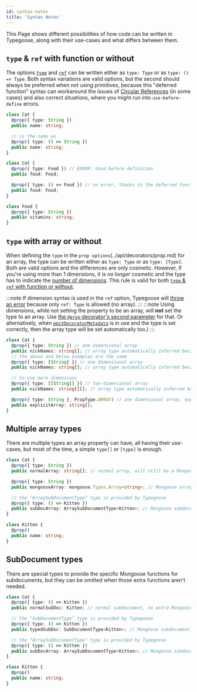 ```yaml
---
id: syntax-notes
title: 'Syntax Notes'
---
```


This Page shows different possibilities of how code can be written in Typegoose, along with their use-cases and what differs between them.

## `type` & `ref` with function or without

The options [`type`](../api/decorators/prop.md#type) and [`ref`](../api/decorators/prop.md#ref) can be written either as `type: Type` or as `type: () => Type`. Both syntax variations are valid options, but the second should always be preferred when not using primitives, because this "deferred function" syntax can  workaround the issues of [Circular References](./advanced/reference-other-classes.md#circular-dependencies) (in some cases) and also correct situations, where you might run into `use-before-define` errors.

```ts
class Cat {
  @prop({ type: String })
  public name: string;

  // is the same as
  @prop({ type: () => String })
  public name: string;
}

class Cat {
  @prop({ type: Food }) // ERROR: Used before definition
  public food: Food;

  @prop({ type: () => Food }) // no error, thanks to the deferred function
  public food: Food;
}

class Food {
  @prop({ type: String })
  public vitamins: string;
}
```

## `type` with array or without

When defining the `type` in the `prop options`(../api/decorators/prop.md) for an array, the type can be written either as `type: Type` or as `type: [Type]`. Both are valid options and the differences are only cosmetic. However, if you're using more than 1 dimensions, it is *no longer* cosmetic and the type has to indicate the [number of dimensions](../api/decorators/prop#dim). This rule is valid for both [`type` & `ref` with function or without](#type--ref-with-function-or-without).

:::note
If dimension syntax is used in the `ref` option, Typegoose will [throw an error](./error-warning-details.md#the-option-does-not-support-a-option-value-e027) because only `ref: Type` is allowed (no array).
:::
:::note
Using dimensions, while not setting the property to be an array, will **not** set the type to an array. Use [the `@prop` decorator's second parameter](../api/decorators/prop.md) for that. Or alternatively, when [`emitDecoratorMetadata`](./use-without-emitDecoratorMetadata.md) is in use and the type is set correctly, then the array type will be set automatically too.)
:::

```ts
class Cat {
  @prop({ type: String }) // one dimensional array
  public nickNames: string[]; // array type automatically inferred because of "emitDecoratorMetadata" reflection
  // the above and below examples are the same
  @prop({ type: [String] }) // one dimensional array
  public nickNames: string[]; // array type automatically inferred because of "emitDecoratorMetadata" reflection

  // to use more dimensions
  @prop({ type: [[String]] }) // two-dimensional array
  public nickNames: string[][]; // array type automatically inferred because of "emitDecoratorMetadata" reflection

  @prop({ type: String }, PropType.ARRAY) // one dimensional array, explicitly set to be an array
  public explicitArray: string[];
}
```

## Multiple array types

There are multiple types an array property can have, all having their use-cases, but most of the time, a simple `type[]` or `[type]` is enough.

```ts
class Cat {
  @prop({ type: String })
  public normalArray: string[]; // normal array, will still be a Mongoose array at runtime, but not in types

  @prop({ type: String })
  public mongooseArray: mongoose.Types.Array<string>; // Mongoose array, with Mongoose functions provided (the "normalArray" would still be this type at runtime)

  // the "ArraySubDocumentType" type is provided by Typegoose
  @prop({ type: () => Kitten })
  public subDocArray: ArraySubDocumentType<Kitten>; // Mongoose subdocument array, with Mongoose subdocument functions provided
}

class Kitten {
  @prop()
  public name: string;
}
```

## SubDocument types

There are special types to provide the specific Mongoose functions for subdocuments, but they can be omitted when those extra functions aren't needed.

```ts
class Cat {
  @prop({ type: () => Kitten })
  public normalSubDoc: Kitten; // normal subdocument, no extra Mongoose functions in the types

  // the "SubDocumentType" type is provided by Typegoose
  @prop({ type: () => Kitten })
  public typedSubDoc: SubDocumentType<Kitten>; // Mongoose subdocument type, with Mongoose subdocument functions

  // the "ArraySubDocumentType" type is provided by Typegoose
  @prop({ type: () => Kitten })
  public subDocArray: ArraySubDocumentType<Kitten>; // Mongoose subdocument array, with Mongoose subdocument functions provided
}

class Kitten {
  @prop()
  public name: string;
}
```

